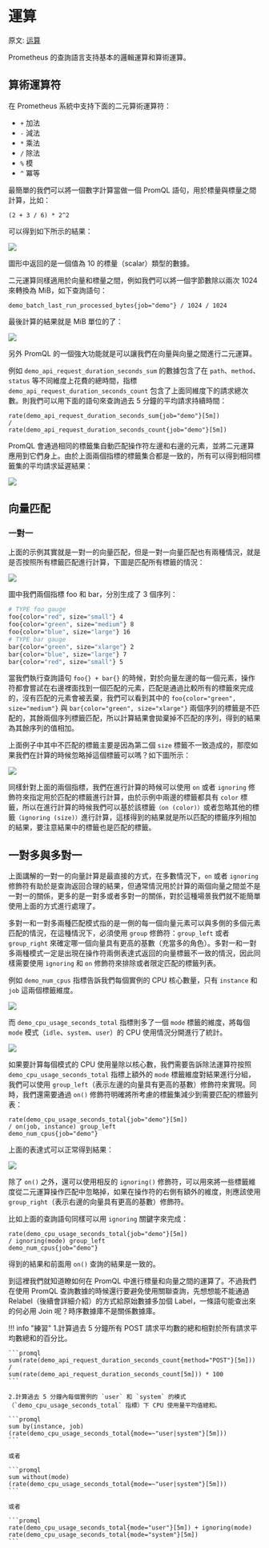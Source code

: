 # 運算

原文: [运算](https://p8s.io/docs/promql/query/operate/)

Prometheus 的查詢語言支持基本的邏輯運算和算術運算。

## 算術運算符

在 Prometheus 系統中支持下面的二元算術運算符：

- `+` 加法
- `-` 減法
- `*` 乘法
- `/` 除法
- `%` 模
- `^` 冪等

最簡單的我們可以將一個數字計算當做一個 PromQL 語句，用於標量與標量之間計算，比如：

```promql
(2 + 3 / 6) * 2^2
```

可以得到如下所示的結果：

![](./assets/promql-operate.png)

圖形中返回的是一個值為 10 的標量（scalar）類型的數據。

二元運算同樣適用於向量和標量之間，例如我們可以將一個字節數除以兩次 1024 來轉換為 MiB，如下查詢語句：

```promql
demo_batch_last_run_processed_bytes{job="demo"} / 1024 / 1024
```

最後計算的結果就是 MiB 單位的了：

![](./assets/promql-operate2.png)

另外 PromQL 的一個強大功能就是可以讓我們在向量與向量之間進行二元運算。

例如 `demo_api_request_duration_seconds_sum` 的數據包含了在 `path`、`method`、`status` 等不同維度上花費的總時間，指標 `demo_api_request_duration_seconds_count` 包含了上面同維度下的請求總次數。則我們可以用下面的語句來查詢過去 5 分鐘的平均請求持續時間：

```promql
rate(demo_api_request_duration_seconds_sum{job="demo"}[5m])
/
rate(demo_api_request_duration_seconds_count{job="demo"}[5m])
```

PromQL 會通過相同的標籤集自動匹配操作符左邊和右邊的元素，並將二元運算應用到它們身上。由於上面兩個指標的標籤集合都是一致的，所有可以得到相同標籤集的平均請求延遲結果：

![](./assets/promql-operate3.png)

## 向量匹配

### 一對一

上面的示例其實就是一對一的向量匹配，但是一對一向量匹配也有兩種情況，就是是否按照所有標籤匹配進行計算，下圖是匹配所有標籤的情況：

![](./assets/promql-vector-match.png)

圖中我們兩個指標 foo 和 bar，分別生成了 3 個序列：

```bash
# TYPE foo gauge
foo{color="red", size="small"} 4
foo{color="green", size="medium"} 8
foo{color="blue", size="large"} 16
# TYPE bar gauge
bar{color="green", size="xlarge"} 2
bar{color="blue", size="large"} 7
bar{color="red", size="small"} 5
```

當我們執行查詢語句 `foo{} + bar{}` 的時候，對於向量左邊的每一個元素，操作符都會嘗試在右邊裡面找到一個匹配的元素，匹配是通過比較所有的標籤來完成的，沒有匹配的元素會被丟棄，我們可以看到其中的 `foo{color="green", size="medium"}` 與 `bar{color="green", size="xlarge"}` 兩個序列的標籤是不匹配的，其餘兩個序列標籤匹配，所以計算結果會拋棄掉不匹配的序列，得到的結果為其餘序列的值相加。

上面例子中其中不匹配的標籤主要是因為第二個 `size` 標籤不一致造成的，那麼如果我們在計算的時候忽略掉這個標籤可以嗎？如下圖所示：

![](./assets/promql-vector-match2.png)

同樣針對上面的兩個指標，我們在進行計算的時候可以使用 `on` 或者 `ignoring` 修飾符來指定用於匹配的標籤進行計算，由於示例中兩邊的標籤都具有 `color` 標籤，所以在進行計算的時候我們可以基於該標籤`（on (color)）`或者忽略其他的標籤`（ignoring (size)）`進行計算，這樣得到的結果就是所以匹配的標籤序列相加的結果，要注意結果中的標籤也是匹配的標籤。

## 一對多與多對一

上面講解的一對一的向量計算是最直接的方式，在多數情況下，`on` 或者 `ignoring` 修飾符有助於是查詢返回合理的結果，但通常情況用於計算的兩個向量之間並不是一對一的關係，更多的是一對多或者多對一的關係，對於這種場景我們就不能簡單使用上面的方式進行處理了。

多對一和一對多兩種匹配模式指的是一側的每一個向量元素可以與多側的多個元素匹配的情況，在這種情況下，必須使用 `group` 修飾符：`group_left` 或者 `group_right` 來確定哪一個向量具有更高的基數（充當多的角色）。多對一和一對多兩種模式一定是出現在操作符兩側表達式返回的向量標籤不一致的情況，因此同樣需要使用 `ignoring` 和 `on` 修飾符來排除或者限定匹配的標籤列表。

例如 `demo_num_cpus` 指標告訴我們每個實例的 CPU 核心數量，只有 `instance` 和 `job` 這兩個標籤維度。

![](./assets/promql-vector-match3.png)

而 `demo_cpu_usage_seconds_total` 指標則多了一個 `mode` 標籤的維度，將每個 `mode` 模式（`idle`、`system`、`user`）的 CPU 使用情況分開進行了統計。

![](./assets/promql-vector-match4.png)

如果要計算每個模式的 CPU 使用量除以核心數，我們需要告訴除法運算符按照 `demo_cpu_usage_seconds_total` 指標上額外的 `mode` 標籤維度對結果進行分組，我們可以使用 `group_left`（表示左邊的向量具有更高的基數）修飾符來實現。同時，我們還需要通過 `on()` 修飾符明確將所考慮的標籤集減少到需要匹配的標籤列表：

```promql
rate(demo_cpu_usage_seconds_total{job="demo"}[5m])
/ on(job, instance) group_left
demo_num_cpus{job="demo"}
```

上面的表達式可以正常得到結果：

![](./assets/promql-vector-match5.png)

除了 `on()` 之外，還可以使用相反的 `ignoring()` 修飾符，可以用來將一些標籤維度從二元運算操作匹配中忽略掉，如果在操作符的右側有額外的維度，則應該使用 `group_right`（表示右邊的向量具有更高的基數）修飾符。

比如上面的查詢語句同樣可以用 `ignoring` 關鍵字來完成：

```promql
rate(demo_cpu_usage_seconds_total{job="demo"}[5m])
/ ignoring(mode) group_left
demo_num_cpus{job="demo"}
```

得到的結果和前面用 `on()` 查詢的結果是一致的。

到這裡我們就知道瞭如何在 PromQL 中進行標量和向量之間的運算了。不過我們在使用 PromQL 查詢數據的時候還行要避免使用關聯查詢，先想想能不能通過 Relabel（後續會詳細介紹）的方式給原始數據多加個 Label，一條語句能查出來的何必用 Join 呢？時序數據庫不是關係數據庫。

!!! info "練習"
    1.計算過去 5 分鐘所有 POST 請求平均數的總和相對於所有請求平均數總和的百分比。

    ```promql
    sum(rate(demo_api_request_duration_seconds_count{method="POST"}[5m]))
    /
    sum(rate(demo_api_request_duration_seconds_count[5m])) * 100
    ```

    2.計算過去 5 分鐘內每個實例的 `user` 和 `system` 的模式（`demo_cpu_usage_seconds_total` 指標）下 CPU 使用量平均值總和。

    ```promql
    sum by(instance, job) (rate(demo_cpu_usage_seconds_total{mode=~"user|system"}[5m]))
    ```

    或者

    ```promql
    sum without(mode) (rate(demo_cpu_usage_seconds_total{mode=~"user|system"}[5m]))
    ```

    或者

    ```promql
    rate(demo_cpu_usage_seconds_total{mode="user"}[5m]) + ignoring(mode)
    rate(demo_cpu_usage_seconds_total{mode="system"}[5m])
    ```

